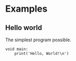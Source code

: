 # Examples

## Hello world

The simplest program possible.

```
void main:
    print('Hello, World!\n')
```
